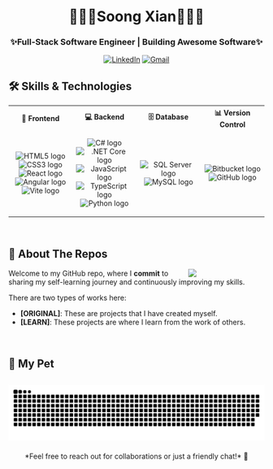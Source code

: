 <h1 align="center">👨🏻‍💻Soong Xian👨🏻‍💻</h1>
<h3 align="center">✨Full-Stack Software Engineer | Building Awesome Software✨</h3>

<div align="center">

[![LinkedIn](https://img.shields.io/badge/LinkedIn-0077B5?style=for-the-badge&logo=linkedin&logoColor=white)](https://linkedin.com/in/soongxian)
[![Gmail](https://img.shields.io/badge/Gmail-D14836?style=for-the-badge&logo=gmail&logoColor=white)](mailto:soongxian@gmail.com)

</div>

## 🛠️ Skills & Technologies

<table align="center" width="100%">
  <tr>
    <th align="center">🎨 Frontend</th>
    <th align="center">💻 Backend</th>
    <th align="center">🗄️ Database</th>
    <th align="center">📊 Version Control</th>
  </tr>
  <tr align="center">
    <td width="25%">
      <p align="center">
        <img src="https://cdn.jsdelivr.net/gh/devicons/devicon/icons/html5/html5-original.svg" height="40" alt="HTML5 logo" />
        <img src="https://cdn.jsdelivr.net/gh/devicons/devicon/icons/css3/css3-original.svg" height="40" alt="CSS3 logo" />
        <img src="https://cdn.jsdelivr.net/gh/devicons/devicon/icons/react/react-original.svg" height="40" alt="React logo" />
        <img src="https://cdn.jsdelivr.net/gh/devicons/devicon/icons/angularjs/angularjs-original.svg" height="40" alt="Angular logo" />
        <img src="https://upload.wikimedia.org/wikipedia/commons/f/f1/Vitejs-logo.svg" height="40" alt="Vite logo" />
      </p>
    </td>
    <td width="25%">
      <p align="center">
        <img src="https://cdn.jsdelivr.net/gh/devicons/devicon/icons/csharp/csharp-original.svg" height="40" alt="C# logo" />
        <img src="https://cdn.jsdelivr.net/gh/devicons/devicon/icons/dotnetcore/dotnetcore-original.svg" height="40" alt=".NET Core logo" />
        <img src="https://cdn.jsdelivr.net/gh/devicons/devicon/icons/javascript/javascript-original.svg" height="40" alt="JavaScript logo" />
        <img src="https://cdn.jsdelivr.net/gh/devicons/devicon/icons/typescript/typescript-original.svg" height="40" alt="TypeScript logo" />
        <img src="https://cdn.jsdelivr.net/gh/devicons/devicon/icons/python/python-original.svg" height="40" alt="Python logo" />
      </p>
    </td>
    <td width="25%">
      <p align="center">
        <img src="https://cdn.jsdelivr.net/gh/devicons/devicon/icons/microsoftsqlserver/microsoftsqlserver-plain.svg" height="40" alt="SQL Server logo" />
        <img src="https://cdn.jsdelivr.net/gh/devicons/devicon/icons/mysql/mysql-original.svg" height="40" alt="MySQL logo" />
      </p>
    </td>
    <td width="25%">
      <p align="center">
        <img src="https://cdn.jsdelivr.net/gh/devicons/devicon/icons/bitbucket/bitbucket-original.svg" height="40" alt="Bitbucket logo" />
        <img src="https://skillicons.dev/icons?i=github" height="40" alt="GitHub logo" />
      </p>
    </td>
  </tr>
</table>

<br/>

## 🌟 About The Repos
<img align="right" src="https://gist.githubusercontent.com/vaneseltine/13672fb72cda415b0eb8fa58ea879021/raw/92ecbfa8286f85ffd02c547d983979694230b80a/broccoli.gif" width="150" />

Welcome to my GitHub repo, where I **commit** to sharing my self-learning journey and continuously improving my skills. 

There are two types of works here:

- **[ORIGINAL]**: These are projects that I have created myself.
- **[LEARN]**: These projects are where I learn from the work of others.

<br/>

<!-- 
## 📈 GitHub Stats

<div align="center">

  <img src="https://github-readme-stats.vercel.app/api?username=soongxian&hide_title=false&hide_rank=false&show_icons=true&include_all_commits=true&count_private=true&disable_animations=false&theme=github_dark&locale=en&hide_border=false" height="150" alt="stats graph"  />
  <img src="https://github-readme-stats.vercel.app/api/top-langs?username=soongxian&locale=en&hide_title=false&layout=compact&card_width=320&langs_count=5&theme=github_dark&hide_border=false" height="150" alt="languages graph"  />
</div>
-->


## 🐍 My Pet
![snake gif](https://github.com/soongxian/soongxian/blob/output/github-snake-dark.svg)
---

<div align="center">
  *Feel free to reach out for collaborations or just a friendly chat!* 👋
</div>

